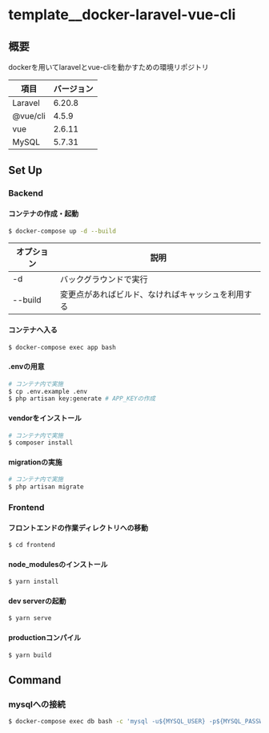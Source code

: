 # template__docker-laravel-vue-cli

## 概要
dockerを用いてlaravelとvue-cliを動かすための環境リポジトリ

| 項目 | バージョン |
| --- | --- |
| Laravel | 6.20.8 |
| @vue/cli | 4.5.9 |
| vue | 2.6.11 |
| MySQL | 5.7.31 |

## Set Up

### Backend

#### コンテナの作成・起動
```bash
$ docker-compose up -d --build
```

| オプション | 説明 |
| --- | --- |
| -d | バックグラウンドで実行 |
| --build | 変更点があればビルド、なければキャッシュを利用する |

#### コンテナへ入る
```bash
$ docker-compose exec app bash
```

#### .envの用意
```bash
# コンテナ内で実施
$ cp .env.example .env
$ php artisan key:generate # APP_KEYの作成
```

#### vendorをインストール
```bash
# コンテナ内で実施
$ composer install
```

#### migrationの実施
```bash
# コンテナ内で実施
$ php artisan migrate
```

### Frontend

#### フロントエンドの作業ディレクトリへの移動
```bash
$ cd frontend
```

#### node_modulesのインストール
```bash
$ yarn install
```

#### dev serverの起動
```bash
$ yarn serve
```

#### productionコンパイル
```bash
$ yarn build
```

## Command

### mysqlへの接続
```bash
$ docker-compose exec db bash -c 'mysql -u${MYSQL_USER} -p${MYSQL_PASSWORD} ${MYSQL_DATABASE}'
```